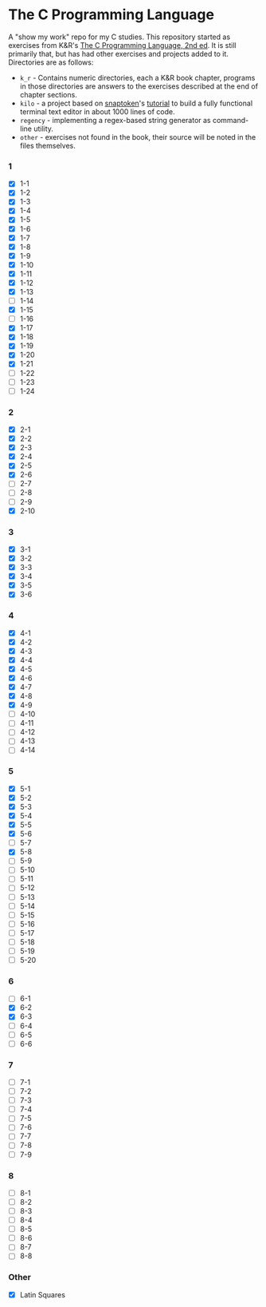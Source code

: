 # The C Programming Language

A "show my work" repo for my C studies. This repository started as exercises from K&R's [The C Programming Language, 2nd ed](https://en.wikipedia.org/wiki/The_C_Programming_Language). It is still primarily that, but has had other exercises and projects added to it. Directories are as follows:

* `k_r` - Contains numeric directories, each a K&R book chapter, programs in those directories are answers to the exercises described at the end of chapter sections.
* `kilo` - a project based on [snaptoken](https://github.com/snaptoken)'s [tutorial](https://github.com/snaptoken/kilo-tutorial) to build a fully functional terminal text editor in about 1000 lines of code.
* `regency` - implementing a regex-based string generator as command-line utility.
* `other` - exercises not found in the book, their source will be noted in the files themselves.

### 1
- [x] 1-1
- [x] 1-2
- [x] 1-3
- [x] 1-4
- [x] 1-5
- [x] 1-6
- [x] 1-7
- [x] 1-8
- [x] 1-9
- [x] 1-10
- [x] 1-11
- [x] 1-12
- [x] 1-13
- [ ] 1-14
- [x] 1-15
- [ ] 1-16
- [x] 1-17
- [x] 1-18
- [x] 1-19
- [x] 1-20
- [x] 1-21
- [ ] 1-22
- [ ] 1-23
- [ ] 1-24

### 2
- [x] 2-1
- [x] 2-2
- [x] 2-3
- [x] 2-4
- [x] 2-5
- [x] 2-6
- [ ] 2-7
- [ ] 2-8
- [ ] 2-9
- [x] 2-10

### 3
- [x] 3-1
- [x] 3-2
- [x] 3-3
- [x] 3-4
- [x] 3-5
- [x] 3-6

### 4
- [x] 4-1
- [x] 4-2
- [x] 4-3
- [x] 4-4
- [x] 4-5
- [x] 4-6
- [x] 4-7
- [x] 4-8
- [x] 4-9
- [ ] 4-10
- [ ] 4-11
- [ ] 4-12
- [ ] 4-13
- [ ] 4-14

### 5
- [x] 5-1
- [x] 5-2
- [x] 5-3
- [x] 5-4
- [x] 5-5
- [x] 5-6
- [ ] 5-7
- [x] 5-8
- [ ] 5-9
- [ ] 5-10
- [ ] 5-11
- [ ] 5-12
- [ ] 5-13
- [ ] 5-14
- [ ] 5-15
- [ ] 5-16
- [ ] 5-17
- [ ] 5-18
- [ ] 5-19
- [ ] 5-20

### 6

- [ ] 6-1
- [x] 6-2
- [x] 6-3
- [ ] 6-4
- [ ] 6-5
- [ ] 6-6

### 7

- [ ] 7-1
- [ ] 7-2
- [ ] 7-3
- [ ] 7-4
- [ ] 7-5
- [ ] 7-6
- [ ] 7-7
- [ ] 7-8
- [ ] 7-9

### 8

- [ ] 8-1
- [ ] 8-2
- [ ] 8-3
- [ ] 8-4
- [ ] 8-5
- [ ] 8-6
- [ ] 8-7
- [ ] 8-8

### Other
- [x] Latin Squares
